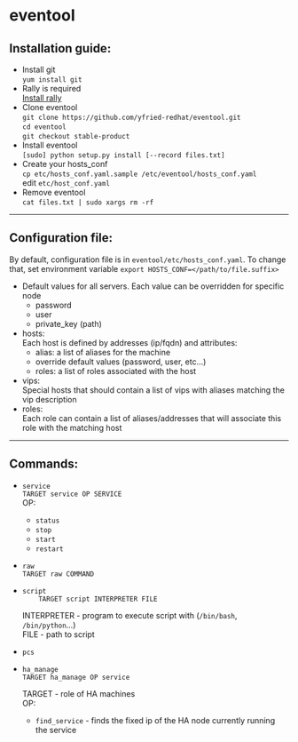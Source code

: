 eventool
=========

Installation guide:
----------------------
* Install git  
  `yum install git`
* Rally is required  
  [Install rally](https://wiki.openstack.org/wiki/Rally/installation)
* Clone eventool  
    `git clone https://github.com/yfried-redhat/eventool.git`  
    `cd eventool`  
    `git checkout stable-product`
* Install eventool  
    `[sudo] python setup.py install [--record files.txt]`
* Create your hosts\_conf  
    `cp etc/hosts_conf.yaml.sample /etc/eventool/hosts_conf.yaml`  
edit `etc/host_conf.yaml`
* Remove eventool  
    `cat files.txt | sudo xargs rm -rf`

***

Configuration file:
---------------------
By default, configuration file is in `eventool/etc/hosts_conf.yaml`. To change that, set environment variable `export HOSTS_CONF=</path/to/file.suffix>`

* Default values for all servers. Each value can be overridden for specific node  
  * password  
  * user
  * private_key (path)
* hosts:  
Each host is defined by addresses (ip/fqdn) and attributes:  
  * alias: a list of aliases for the machine
  * override default values (password, user, etc...)
  * roles: a list of roles associated with the host  
* vips:  
Special hosts that should contain a list of vips with aliases matching the vip description  
* roles:  
Each role can contain a list of aliases/addresses that will associate this role with the matching host  



***  

Commands:
--------------

* `service`  
    `TARGET service OP SERVICE`  
  OP:  
    * `status`
    * `stop`
    * `start`
    * `restart`

* `raw`  
    `TARGET raw COMMAND`
    
* `script`  
`    TARGET script INTERPRETER FILE`
    
    INTERPRETER - program to execute script with (`/bin/bash`, `/bin/python`...)  
    FILE - path to script

* `pcs`
* `ha_manage`  
    `TARGET ha_manage OP service`
    
  TARGET - role of HA machines    
  OP:  
    * `find_service` - finds the fixed ip of the HA node currently running the service  
  
